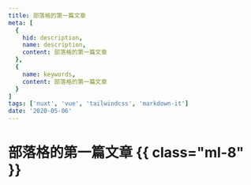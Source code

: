 ```yaml
---
title: 部落格的第一篇文章
meta: [
  {
    hid: description,
    name: description,
    content: 部落格的第一篇文章
  },
  {
    name: keywords,
    content: 部落格的第一篇文章
  }
]
tags: ['nuxt', 'vue', 'tailwindcss', 'markdown-it']
date: '2020-05-06'
---
```


# 部落格的第一篇文章 {{ class="ml-8" }}